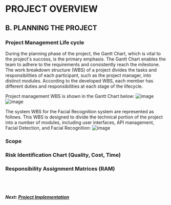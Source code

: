 # PROJECT OVERVIEW
## B. PLANNING THE PROJECT

### Project Management Life cycle

During the planning phase of the project, the Gantt Chart, which is vital to the project's success, is the primary emphasis. The Gantt Chart enables the team to adhere to the requirements and consistently reach the milestone. The work breakdown structure (WBS) of a project divides the tasks and responsibilities of each participant, such as the project manager, into distinct modules. According to the developed WBS, each member has different duties and responsibilities at each stage of the lifecycle.

Project management WBS is shown in the Gantt Chart below:
![image](https://user-images.githubusercontent.com/94745847/209503930-20a7a2ad-0ed3-4736-8c73-0a307f20f7b1.png)
![image](https://user-images.githubusercontent.com/94745847/209503968-fc561afa-f2d9-4598-9aed-5b5f652a36d0.png)

The system WBS for the Facial Recognition system are represented as follows. This WBS is designed to divide the technical portion of the project into a number of modules, including user interfaces, API management, Facial Detection, and Facial Recognition:
![image](https://user-images.githubusercontent.com/94745847/209530404-bee0a3cf-1124-4b82-af22-7d9db1bfc30c.png)




### Scope

### Risk Identification Chart (Quality, Cost, Time)

### Responsibility Assignment Matrices (RAM)

<br><br>
##### Next: [Project Implementation](C-PROJECT_IMPLEMENTATION.md)









 
